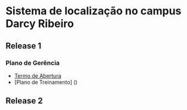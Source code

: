 # Sistema de localização no campus Darcy Ribeiro

## Release 1

### Plano de Gerência

* [Termo de Abertura](https://github.com/fga-gpp-mds/mds-gpp-g2/wiki/Termo-de-Abertura)
* [Plano de Treinamento] ()

## Release 2
